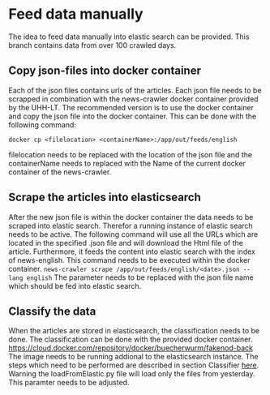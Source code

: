 # Feed data manually

The idea to feed data manually into elastic search can be provided. This branch contains data from over 100 crawled days.

## Copy json-files into docker container

Each of the json files contains urls of the articles. Each json file needs to be scrapped in combination with the news-crawler docker container provided by the UHH-LT.
The recommended version is to use the docker container and copy the json file into the docker container. This can be done with the following command:

`docker cp <filelocation> <containerName>:/app/out/feeds/english`

filelocation needs to be replaced with the location of the json file and the containerName needs to replaced with the Name of the current docker container of the news-crawler.

## Scrape the articles into elasticsearch

After the new json file is within the docker container the data needs to be scraped into elastic search. Therefor a running instance of elastic search needs to be active. The following command will use all the URLs which are located in the specified .json file and will download the Html file of the article. Furthermore, it feeds the content into elastic search with the index of news-english. This command needs to be executed within the docker container.
`news-crawler scrape /app/out/feeds/english/<date>.json --lang english`
The parameter <date> needs to be replaced with the json file name which should be fed into elastic search.

## Classify the data

When the articles are stored in elasticsearch, the classification needs to be done. The classification can be done with the provided docker container. <https://cloud.docker.com/repository/docker/buecherwurm/fakenod-back>
The image needs to be running addional to the elasticsearch instance.
The steps which need to be performed are described in section Classifier [here](./docs/TechnologGuide.md).
Warning the loadFromElastic.py file will load only the files from yesterday. This paramter needs to be adjusted.

